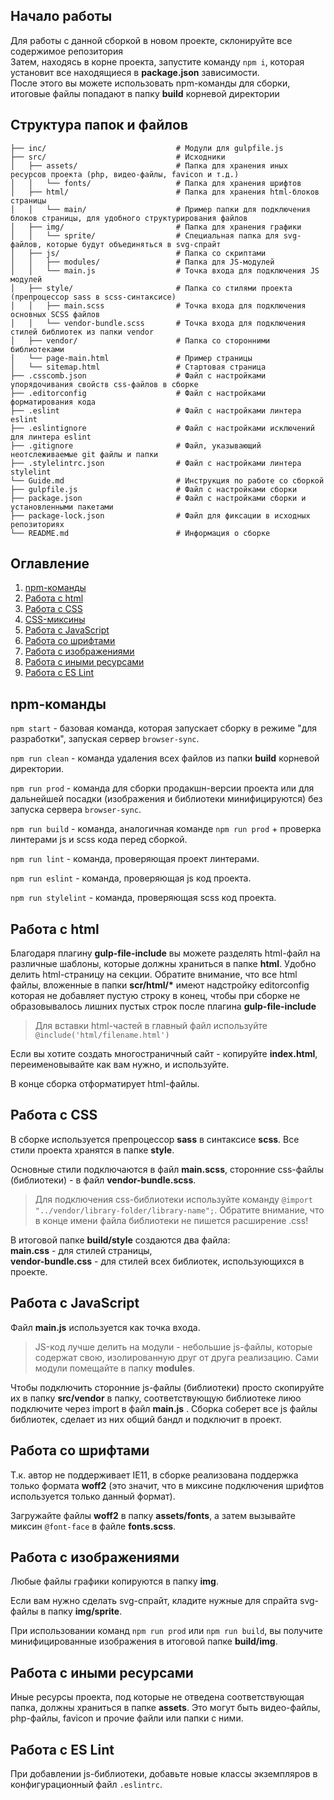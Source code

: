 ## Начало работы

Для работы с данной сборкой в новом проекте, склонируйте все содержимое репозитория<br>
Затем, находясь в корне проекта, запустите команду `npm i`, которая установит все находящиеся в __package.json__ зависимости.<br>
После этого вы можете использовать npm-команды для сборки, итоговые файлы попадают в папку __build__ корневой директории

## Структура папок и файлов

```
├── inc/                             # Модули для gulpfile.js
├── src/                             # Исходники
│   ├── assets/                      # Папка для хранения иных ресурсов проекта (php, видео-файлы, favicon и т.д.)
│   │   └── fonts/                   # Папка для хранения шрифтов
│   ├── html/                        # Папка для хранения html-блоков страницы
│   │   └── main/                    # Пример папки для подключения блоков страницы, для удобного структурирования файлов
│   ├── img/                         # Папка для хранения графики
│   │   └── sprite/                  # Специальная папка для svg-файлов, которые будут объединяться в svg-спрайт
│   ├── js/                          # Папка со скриптами
│   │   ├── modules/                 # Папка для JS-модулей
│   │   └── main.js                  # Точка входа для подключения JS модулей
│   ├── style/                       # Папка со стилями проекта (препроцессор sass в scss-синтаксисе)
│   │   ├── main.scss                # Точка входа для подключения основных SCSS файлов
│   │   └── vendor-bundle.scss       # Точка входа для подключения стилей библиотек из папки vendor
│   ├── vendor/                      # Папка со сторонними библиотеками
│   └── page-main.html               # Пример страницы
│   └── sitemap.html                 # Стартовая страница
├── .csscomb.json                    # Файл с настройками упорядочивания свойств css-файлов в сборке
├── .editorconfig                    # Файл с настройками форматирования кода
├── .eslint                          # Файл с настройками линтера eslint
├── .eslintignore                    # Файл с настройками исключений для линтера eslint
├── .gitignore                       # Файл, указывающий неотслеживаемые git файлы и папки 
├── .stylelintrc.json                # Файл с настройками линтера stylelint
└── Guide.md                         # Инструкция по работе со сборкой
├── gulpfile.js                      # Файл с настройками сборки
├── package.json                     # Файл с настройками сборки и установленными пакетами
├── package-lock.json                # Файл для фиксации в исходных репозиториях
└── README.md                        # Информация о сборке
```

## Оглавление
1. [npm-команды](#npm-команды)
2. [Работа с html](#работа-с-html)
3. [Работа с CSS](#работа-с-css)
4. [CSS-миксины](#css-миксины)
5. [Работа с JavaScript](#работа-с-javascript)
6. [Работа со шрифтами](#работа-со-шрифтами)
7. [Работа с изображениями](#работа-с-изображениями)
8. [Работа с иными ресурсами](#работа-с-иными-ресурсами)
9. [Работа с ES Lint](#работа-с-es-lint)


## npm-команды

`npm start` - базовая команда, которая запускает сборку в режиме "для разработки", запуская сервер `browser-sync`.

`npm run clean` - команда удаления всех файлов из папки __build__ корневой директории.

`npm run prod` - команда для сборки продакшн-версии проекта или для дальнейшей посадки (изображения и библиотеки минифицируются) без запуска сервера `browser-sync`.

`npm run build` - команда, аналогичная команде `npm run prod` + проверка линтерами js и scss кода перед сборкой.

`npm run lint` - команда, проверяющая проект линтерами.

`npm run eslint` - команда, проверяющая js код проекта.

`npm run stylelint` - команда, проверяющая scss код проекта.

## Работа с html

Благодаря плагину __gulp-file-include__ вы можете разделять html-файл на различные шаблоны, которые должны храниться в папке __html__. Удобно делить html-страницу на секции. Обратите внимание, что все html файлы, вложенные в папки __scr/html/*__ имеют надстройку editorconfig которая не добавляет пустую строку в конец, чтобы при сборке не образовывалось лишних пустых строк после плагина __gulp-file-include__

> Для вставки html-частей в главный файл используйте `@include('html/filename.html')`

Если вы хотите создать многостраничный сайт - копируйте __index.html__, переименовывайте как вам нужно, и используйте.

В конце сборка отформатирует html-файлы.

## Работа с CSS

В сборке используется препроцессор __sass__ в синтаксисе __scss__. Все стили проекта хранятся в папке __style__.

Основные стили подключаются в файл __main.scss__, сторонние css-файлы (библиотеки)  - в файл __vendor-bundle.scss__.

> Для подключения css-библиотеки используйте команду `@import "../vendor/library-folder/library-name";`. Обратите внимание, что в конце имени файла библиотеки не пишется расширение .css!

В итоговой папке __build/style__ создаются два файла: <br> __main.css__ - для стилей страницы, <br> __vendor-bundle.css__ - для стилей всех библиотек, использующихся в проекте.

## Работа с JavaScript

Файл __main.js__ используется как точка входа.

> JS-код лучше делить на модули - небольшие js-файлы, которые содержат свою, изолированную друг от друга реализацию. Сами модули помещайте в папку __modules__.

Чтобы подключить сторонние js-файлы (библиотеки) просто скопируйте их в папку __src/vendor__ в папку, соответствующую библиотеке лиюо подключите через import в файл __main.js__ . Сборка соберет все js файлы библиотек, сделает из них общий бандл и подключит в проект.

## Работа со шрифтами

Т.к. автор не поддерживает IE11, в сборке реализована поддержка только формата __woff2__ (это значит, что в миксине подключения шрифтов используется только данный формат).

Загружайте файлы __woff2__ в папку __assets/fonts__, а затем вызывайте миксин `@font-face` в файле __fonts.scss__.

## Работа с изображениями

Любые файлы графики копируются в папку __img__.

Если вам нужно сделать svg-спрайт, кладите нужные для спрайта svg-файлы в папку __img/sprite__.

При использовании команд  `npm run prod` или `npm run build`, вы получите минифицированные изображения в итоговой папке __build/img__.

## Работа с иными ресурсами

Иные ресурсы проекта, под которые не отведена соответствующая папка, должны храниться в папке __assets__. Это могут быть видео-файлы, php-файлы, favicon и прочие файли или папки с ними.

## Работа с ES Lint

При добавлении js-библиотеки, добавьте новые классы экземпляров в конфигурационный файл `.eslintrc`.
